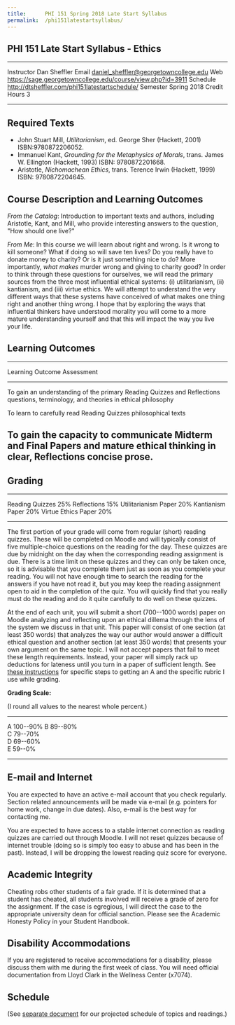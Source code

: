 ```yaml
---
title:      PHI 151 Spring 2018 Late Start Syllabus
permalink:  /phi151latestartsyllabus/
---
```


## PHI 151 Late Start Syllabus - Ethics ##


----------------------- -----------------------------------------------
Instructor              Dan Sheffler
Email                   daniel_sheffler@georgetowncollege.edu
Web                     <https://sage.georgetowncollege.edu/course/view.php?id=3911>
Schedule                <http://dtsheffler.com/phi151latestartschedule/>
Semester                Spring 2018
Credit Hours            3
----------------------- -----------------------------------------------



## Required Texts ##

- John Stuart Mill, *Utilitarianism*, ed. George Sher (Hackett, 2001)
  ISBN:9780872206052.
- Immanuel Kant, *Grounding for the Metaphysics of Morals*, trans.
  James W. Ellington (Hackett, 1993) ISBN: 9780872201668.
- Aristotle, *Nichomachean Ethics*, trans. Terence Irwin (Hackett, 1999) ISBN: 9780872204645.


## Course Description and Learning Outcomes ##

*From the Catalog*:   Introduction to important texts and authors, including Aristotle, Kant, and Mill, who provide interesting answers to the question, "How should one live?"

*From Me*:  In this course we will learn about right and wrong.  Is it wrong to kill someone?  What if doing so will save ten lives?  Do you really have to donate money to charity? Or is it just something nice to do?  More importantly, *what makes* murder wrong and giving to charity good?  In order to think through these questions for ourselves, we will read the primary sources from the three most influential ethical systems: (i) utilitarianism, (ii) kantianism, and (iii) virtue ethics.  We will attempt to understand the very different ways that these systems have conceived of what makes one thing right and another thing wrong.  I hope that by exploring the ways that influential thinkers have understood morality you will come to a more mature understanding yourself and that this will impact the way you live your life.




## Learning Outcomes ##

-----------------------------------------------------------------------
Learning Outcome                        Assessment
--------------------------------------- -------------------------------
To gain an understanding of the primary Reading Quizzes and Reflections
questions, terminology, and theories in
ethical philosophy

To learn to carefully read              Reading Quizzes
philosophical texts

To gain the capacity to communicate     Midterm and Final Papers and 
mature ethical thinking in clear,       Reflections
concise prose.
-----------------------------------------------------------------------



## Grading ##

--------------------------- ----
Reading Quizzes             25% 
Reflections                 15%
Utilitarianism Paper        20% 
Kantianism Paper            20%
Virtue Ethics Paper         20%
--------------------------- ----

The first portion of your grade will come from regular (short) reading quizzes. These will be completed on Moodle and will typically consist of five multiple-choice questions on the reading for the day. These quizzes are due by midnight on the day when the corresponding reading assignment is due. There is a time limit on these quizzes and they can only be taken once, so it is advisable that you complete them just as soon as you complete your reading. You will not have enough time to search the reading for the answers if you have not read it, but you may keep the reading assignment open to aid in the completion of the quiz. You will quickly find that you really must do the reading and do it quite carefully to do well on these quizzes.

At the end of each unit, you will submit a short (700--1000 words) paper on Moodle analyzing and reflecting upon an ethical dillema through the lens of the system we discuss in that unit.  This paper will consist of one section (at least 350 words) that analyzes the way our author would answer a difficult ethical question and another section (at least 350 words) that presents your own argument on the same topic.  I will not accept papers that fail to meet these length requirements.  Instead, your paper will simply rack up deductions for lateness until you turn in a paper of sufficient length.  See [these instructions](http://www.dtsheffler.com/phi151analysispaper/) for specific steps to getting an A and the specific rubric I use while grading.

**Grading Scale:**

(I round all values to the nearest whole percent.)

--- ------------------
A   100--90% 
B   89--80%  
C   79--70%  
D   69--60%  
E   59--0%   
--- ------------------





## E-mail and Internet ##

You are expected to have an active e-mail account that you check regularly. Section related announcements will be made via e-mail (e.g. pointers for home work, change in due dates). Also, e-mail is the best way for contacting me.

You are expected to have access to a stable internet connection as reading quizzes are carried out through Moodle.  I will not reset quizzes because of internet trouble (doing so is simply too easy to abuse and has been in the past).  Instead, I will be dropping the lowest reading quiz score for everyone.



## Academic Integrity ##

Cheating robs other students of a fair grade. If it is determined that a student has cheated, all students involved will receive a grade of zero for the assignment. If the case is egregious, I will direct the case to the appropriate university dean for official sanction.  Please see the Academic Honesty Policy in your Student Handbook.


## Disability Accommodations ##

If you are registered to receive accommodations for a disability, please discuss them with me during the first week of class.  You will need official documentation from Lloyd Clark in the Wellness Center (x7074).


## Schedule ##

(See [separate document](http://dtsheffler.com/phi151latestartschedule/) for our projected schedule of topics and readings.)

